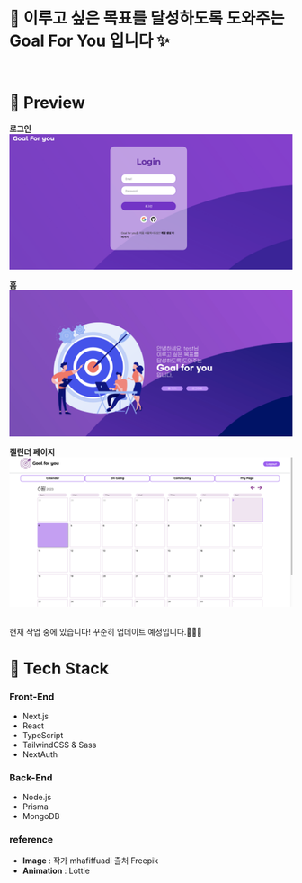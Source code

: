 # 🚀 **이루고 싶은 목표를 달성하도록 도와주는 Goal For You 입니다** ✨

<br />

<!-- <hr /> -->
# 🎨 **Preview**
**로그인**
![](/public/readmeImg/login.png)

**홈**
![](/public/readmeImg/home.png)

**캘린더 페이지**
![](/public/readmeImg/calendar.png)

<br /> 현재 작업 중에 있습니다! 꾸준히 업데이트 예정입니다.👨🏻‍💻

# 📌 **Tech Stack**
### **Front-End**
- Next.js
- React
- TypeScript
- TailwindCSS & Sass
- NextAuth

### **Back-End**
- Node.js
- Prisma
- MongoDB


### **reference**
- **Image** : 작가 mhafiffuadi 출처 Freepik
- **Animation** : Lottie
